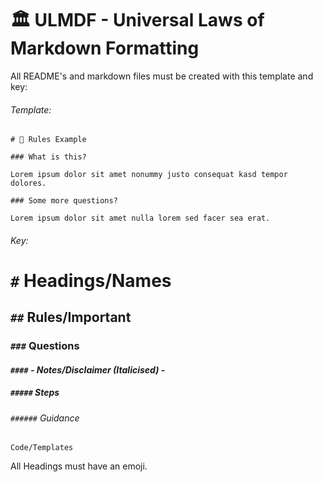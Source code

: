 # 🏛️ ULMDF - Universal Laws of Markdown Formatting

All README's and markdown files must be created with this template and key:

###### Template:
```
# 📎 Rules Example

### What is this?

Lorem ipsum dolor sit amet nonummy justo consequat kasd tempor dolores.

### Some more questions?

Lorem ipsum dolor sit amet nulla lorem sed facer sea erat.
```
###### Key:

# `#` Headings/Names
## `##` Rules/Important
### `###` Questions
#### `####` *- Notes/Disclaimer (Italicised) -*
##### `#####` Steps
###### `######` Guidance
`Code/Templates`

All Headings must have an emoji.
